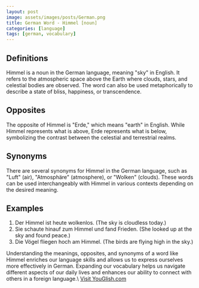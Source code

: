 ```yaml
---
layout: post
image: assets/images/posts/German.png
title: German Word - Himmel [noun]
categories: [language]
tags: [german, vocabulary]
---
```


## Definitions

Himmel is a noun in the German language, meaning "sky" in English. It refers to the atmospheric space above the Earth where clouds, stars, and celestial bodies are observed. The word can also be used metaphorically to describe a state of bliss, happiness, or transcendence.

## Opposites

The opposite of Himmel is "Erde," which means "earth" in English. While Himmel represents what is above, Erde represents what is below, symbolizing the contrast between the celestial and terrestrial realms.

## Synonyms

There are several synonyms for Himmel in the German language, such as "Luft" (air), "Atmosphäre" (atmosphere), or "Wolken" (clouds). These words can be used interchangeably with Himmel in various contexts depending on the desired meaning.

## Examples

1. Der Himmel ist heute wolkenlos. (The sky is cloudless today.)
2. Sie schaute hinauf zum Himmel und fand Frieden. (She looked up at the sky and found peace.)
3. Die Vögel fliegen hoch am Himmel. (The birds are flying high in the sky.)

Understanding the meanings, opposites, and synonyms of a word like Himmel enriches our language skills and allows us to express ourselves more effectively in German. Expanding our vocabulary helps us navigate different aspects of our daily lives and enhances our ability to connect with others in a foreign language.\ <a id="yg-widget-0" class="youglish-widget" data-query="German" data-lang="german" data-components="8412" data-auto-start="0" data-bkg-color="theme_light" data-title="How%20to%20pronounce%20German%20in%20German"  rel="nofollow" href="https://youglish.com">Visit YouGlish.com</a><script async src="https://youglish.com/public/emb/widget.js" charset="utf-8"></script>